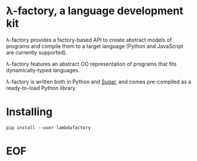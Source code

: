 λ-factory, a language development kit
=====================================

λ-factory provides a factory-based API to create abstract models of programs
and compile them to a target language (Python and JavaScript are currently
supported).

λ-factory features an abstract OO representation of programs that fits
dynamically-typed languages. 

λ-factory is written both in Python and [Sugar](https://github.com/sebastien/sugar2),
and comes pre-compiled as a ready-to-load Python library.

Installing
==========

```shell
pip install --user lambdafactory
```

# EOF
